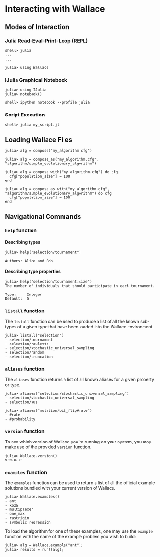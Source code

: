 # Interacting with Wallace

## Modes of Interaction

### Julia Read-Eval-Print-Loop (REPL)

```
shell> julia
...
...

julia> using Wallace
```

### IJulia Graphical Notebook

```
julia> using IJulia
julia> notebook()
```

```
shell> ipython notebook --profile julia
```


### Script Execution

```
shell> julia my_script.jl
```

## Loading Wallace Files

```
julia> alg = compose("my_algorithm.cfg")
```

```
julia> alg = compose_as("my_algorithm.cfg", "algorithm/simple_evolutionary_algorithm")
```

```
julia> alg = compose_with("my_algorithm.cfg") do cfg
  cfg["population_size"] = 100
end

julia> alg = compose_as_with("my_algorithm.cfg", "algorithm/simple_evolutionary_algorithm") do cfg
  cfg["population_size"] = 100
end
```

## Navigational Commands

### `help` function

#### Describing types

```
julia> help("selection/tournament")

Authors: Alice and Bob
```

#### Describing type properties

```
julia> help("selection/tournament:size")
The number of individuals that should participate in each tournament.

Type:     Integer
Default:  5
```

### `listall` function

The `listall` function can be used to produce a list of all the known
sub-types of a given type that have been loaded into the Wallace
environment.

```
julia> listall("selection")
- selection/tournament
- selection/roulette
- selection/stochastic_universal_sampling
- selection/random
- selection/truncation
```

### `aliases` function
The `aliases` function returns a list of all known aliases for a given property
or type.

```
julia> aliases("selection/stochastic_universal_sampling")
- selection/stochastic_universal_sampling
- selection/sus

julia> aliases("mutation/bit_flip#rate")
- #rate
- #probability
```

### `version` function

To see which version of Wallace you're running on your system, you may make use
of the provided `version` function.

```
julia> Wallace.version()
v"0.0.1"
```

### `examples` function
The `examples` function can be used to return a list of all the official
example solutions bundled with your current version of Wallace.

```
julia> Wallace.examples()
- ant
- koza
- multiplexer
- one_max
- rastrigin
- symbolic_regression
```

To load the algorithm for one of these examples, one may use the
`example` function with the name of the example problem you wish to build:

```
julia> alg = Wallace.example("ant");
julia> results = run!(alg);
```
